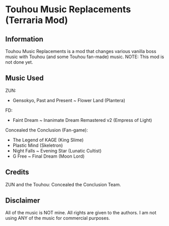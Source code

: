 # Touhou Music Replacements (Terraria Mod)

## Information
Touhou Music Replacements is a mod that changes various vanilla boss music with Touhou (and some Touhou fan-made) music.
NOTE: This mod is not done yet.

## Music Used
ZUN:
- Gensokyo, Past and Present ~ Flower Land (Plantera)

FD:
- Faint Dream ~ Inanimate Dream Remastered v2 (Empress of Light)

Concealed the Conclusion (Fan-game):
- The Legend of KAGE (King Slime)
- Plastic Mind (Skeletron)
- Night Falls ~ Evening Star (Lunatic Cultist)
- G Free ~ Final Dream (Moon Lord)

## Credits
ZUN and the Touhou: Concealed the Conclusion Team.

## Disclaimer
All of the music is NOT mine.
All rights are given to the authors. I am not using ANY of the music for commercial purposes.